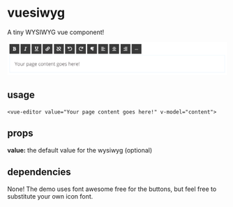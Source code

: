 # vuesiwyg
A tiny WYSIWYG vue component!

![vue wysiywg screenshot](https://raw.githubusercontent.com/kimlarocca/vuesiwyg/master/screenshot.png)

## usage
`<vue-editor value="Your page content goes here!" v-model="content">`

## props
**value:** the default value for the wysiwyg (optional)

## dependencies
None! The demo uses font awesome free for the buttons, but feel free to substitute your own icon font.
